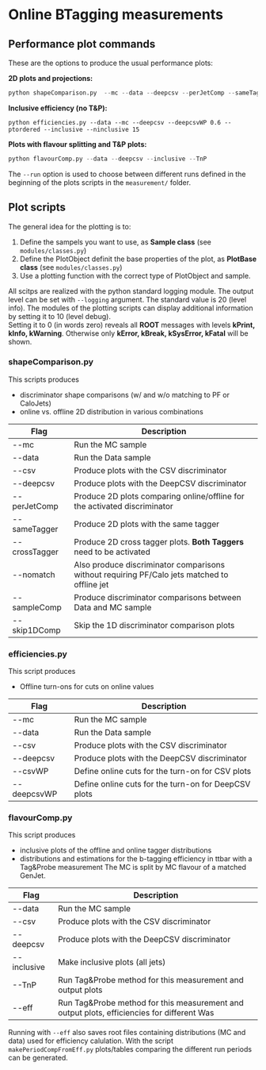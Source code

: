 # Online BTagging measurements

## Performance plot commands
These are the options to produce the usual performance plots:

**2D plots and projections:**
```python
python shapeComparison.py  --mc --data --deepcsv --perJetComp --sameTagger --skip1DComp 
```

**Inclusive efficiency (no T&P):**
```pathon
python efficiencies.py --data --mc --deepcsv --deepcsvWP 0.6 --ptordered --inclusive --ninclusive 15
```

**Plots with flavour splitting and T&P plots:**
```python
python flavourComp.py --data --deepcsv --inclusive --TnP
```

The `--run` option is used to choose between different runs defined in the beginning of the plots scripts in the `measurement/` folder.

## Plot scripts
The general idea for the plotting is to:
1. Define the sampels you want to use, as **Sample class** (see `modules/classes.py`)
2. Define the PlotObject definit the base properties of the plot, as **PlotBase class** (see `modules/classes.py`)
3. Use a plotting function with the correct type of PlotObject and sample.

All scitps are realized with the python standard logging module. The output level can be set with `--logging` argument. The standard value is 20 (level info). The modules of the plotting scripts can display additional information by setting it to 10 (level debug).   
Setting it to 0 (in words zero) reveals all **ROOT** messages with levels **kPrint, kInfo, kWarning**. Otherwise only **kError, kBreak, kSysError, kFatal** will be shown.

### shapeComparison.py
This scripts produces 
* discriminator shape comparisons (w/ and w/o matching to PF or CaloJets)
* online vs. offline 2D distribution in various combinations

| Flag | Description |
|---------------|----------------------------------------------------------------------------------------------|
| --mc | Run the MC sample |
| --data | Run the Data sample |
| --csv | Produce plots with the CSV discriminator |
| --deepcsv | Produce plots with the DeepCSV discriminator |
| --perJetComp | Produce 2D plots comparing online/offline for the activated discriminator |
| --sameTagger | Produce 2D plots with the same tagger |
| --crossTagger | Produce 2D cross tagger plots. **Both Taggers** need to be activated |
| --nomatch | Also produce discriminator comparisons without requiring PF/Calo jets matched to offline jet |
| --sampleComp | Produce discriminator comparisons between Data and MC sample |
| --skip1DComp | Skip the 1D discriminator comparison plots |


### efficiencies.py
This script produces
* Offline turn-ons for cuts on online values

| Flag        | Description                                          |
|-------------|------------------------------------------------------|
| --mc        | Run the MC sample                                    |
| --data      | Run the Data sample                                  |
| --csv       | Produce plots with the CSV discriminator             |
| --deepcsv   | Produce plots with the DeepCSV discriminator         |
| --csvWP     | Define online cuts for the turn-on for CSV plots     |
| --deepcsvWP | Define online cuts for the turn-on for DeepCSV plots |


### flavourComp.py
This script produces
* inclusive plots of the offline and online tagger distributions
* distributions and estimations for the b-tagging efficiency in ttbar with a Tag&Probe measurement
The MC is split by MC flavour of a matched GenJet.


| Flag        | Description                                                                                |
|-------------|--------------------------------------------------------------------------------------------|
| --data      | Run the MC sample                                                                          |
| --csv       | Produce plots with the CSV discriminator                                                   |
| --deepcsv   | Produce plots with the DeepCSV discriminator                                               |
| --inclusive | Make inclusive plots (all jets)                                                            |
| --TnP       | Run Tag&Probe method for this measurement and output plots                                 |
| --eff       | Run Tag&Probe method for this measurement and output plots, efficiencies for different Was |

Running with `--eff` also saves root files containing distributions (MC and data) used for efficiency calulation. With the script `makePeriodCompFromEff.py` plots/tables comparing the different run periods can be generated.
